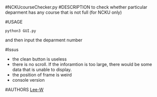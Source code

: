 #NCKUcourseChecker.py
#DESCRIPTION
to check whether particular deparment has any course that is not full \(for NCKU only\)

#USAGE
```shell
python3 GUI.py
```
and then input the deparment number

#Issus
- the clean button is useless
- there is no scroll. If the inforamtion is too large, there would be some data that is unable to display.
- the position of frame is weird
- console version

#AUTHORS
[Lee-W](https://github.com/Lee-W/)
